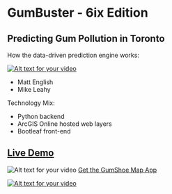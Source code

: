 # GumBuster - 6ix Edition
## Predicting Gum Pollution in Toronto

How the data-driven prediction engine works:

[![Alt text for your video](http://i3.ytimg.com/vi/8dVYK2yGOzI/hqdefault.jpg)](https://youtu.be/8dVYK2yGOzI)

* Matt English
* Mike Leahy

Technology Mix:

* Python backend
* ArcGIS Online hosted web layers
* Bootleaf front-end




## **[Live Demo](https://mgleahy.github.io/TechTrek_Idol_2016/GeeBees/app/)**

![Alt text for your video](https://linkmaker.itunes.apple.com/assets/shared/badges/en-us/appstore-lrg-25178aeef6eb6b83b96f5f2d004eda3bffbb37122de64afbaef7107b384a4132.svg)  [Get the GumShoe Map App](https://itunes.apple.com/us/app/gumshoe-map/id931582747?mt=8)

[![Alt text for your video](https://linkmaker.itunes.apple.com/assets/shared/badges/en-us/appstore-lrg-25178aeef6eb6b83b96f5f2d004eda3bffbb37122de64afbaef7107b384a4132.svg)](https://itunes.apple.com/us/app/gumshoe-map/id931582747?mt=8)
